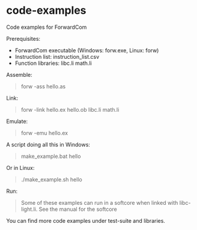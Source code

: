 # code-examples
Code examples for ForwardCom

Prerequisites:
* ForwardCom executable (Windows: forw.exe, Linux: forw)
* Instruction list: instruction_list.csv
* Function libraries: libc.li math.li

Assemble:
> forw -ass hello.as

Link:
> forw -link hello.ex hello.ob libc.li math.li

Emulate:
> forw -emu hello.ex

A script doing all this in Windows:
> make_example.bat hello

Or in Linux: 
>./make_example.sh hello

Run:
>Some of these examples can run in a softcore when linked with libc-light.li. 
>See the manual for the softcore


You can find more code examples under test-suite and libraries.
